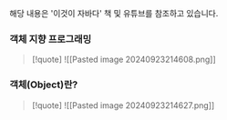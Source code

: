 
해당 내용은 '이것이 자바다' 책 및 유튜브를 참조하고 있습니다.

### 객체 지향 프로그래밍
>[!quote]
>![[Pasted image 20240923214608.png]]


### 객체(Object)란?
>[!quote]
>![[Pasted image 20240923214627.png]]


